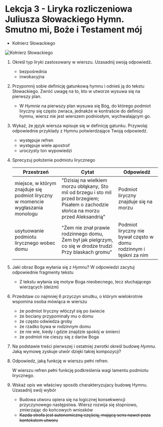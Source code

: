# Lekcja 3 - Liryka rozliczeniowa Juliusza Słowackiego Hymn. Smutno mi, Boże i Testament mój

- Kołnierz Słowackiego

![Kołnierz Słowackiego](http://zacofany-w-lekturze.pl/wp-content/uploads/2014/05/slowacki_hopwood_koszula.jpg)

1. Określ typ liryki zastosowany w wierszu. Uzasadnij swoją odpowiedź.
    - bezpośrednia
    - inwokacyjna
2. Przypomnij sobie definicję gatunkową hymnu i odnieś ją do tekstu Słowackiego. Zwróć uwagę na to, kto w utworze wysuwa się na pierwszy plan.
   - W _Hymnie_ na pierwszy plan wysuwa się Bóg, do którego podmiot liryczny się często zwraca, jednakże w kontraście do definicji hymnu, wiersz nie jest wierszem podniosłym, wychwalającym go.
3. Wykaż, że język wiersza wpisuje się w definicję gatunku. Przywolaj odpowiednie przyklady z Hymnu potwierdzające Twoją odpowiedź.
    - występuje refren
    - występuje wiele apostrof
    - uroczysty ton wypowiedzi
4. Sprecyzuj położenie podmiotu lirycznego

    | Przestrzeń | Cytat | Odpowiedź |
    | ---------- | ----- | --------- |
    | miejsce, w którym znajduje się podmiot liryczny w momencie wygłaszania monologu | "Dzisiaj na wielkiem morzu obłąkany, Sto mil od brzegu i sto mil przed brzegiem; Pisałem o zachodzie słońca na morzu przed Aleksandrią" | Podmiot liryczny znajduje się na morzu                             |
    | usytuowanie podmiotu lirycznego wobec domu                                      | "Żem nie znał prawie rodzinnego domu, Żem był jak pielgrzym, co się w drodze trudzi Przy blaskach gromu"                                | Podmiot liryczny nie bywał często w domu rodzinnym i tęskni za nim |

5. Jaki obraz Boga wyłania się z _Hymnu_? W odpowiedzi zacytuj odpowiednie fragmenty tekstu
    - Z tekstu wyłania się motyw Boga nieobecnego, lecz słuchającego wierzących (deizm)
6. Przedstaw co najmniej 6 przyczyn smutku, o którym wielokrotnie wspomina osoba mówiąca w wierszu
    - że podmiot liryczny włóczył się po świecie
    - że bociany przypominały mu o domu
    - że często odwiedza groby
    - że rzadko bywa w rodzinnym domu
    - że nie wie, kiedy i gdzie znajdzie spokój w śmierci
    - że podmiot nie cieszy się z darów Boga
7. Na podstawie treści pierwszej i ostatniej zwrotki określ budowę _Hymnu_. Jaką wymowę zyskuje utwór dzięki takiej kompozycji?

8. Odpowiedz, jaką funkcję w wierszu pełni refren.

    W wierszu refren pełni funkcję podkreślenia wagi lamentu podmiotu lirycznego.

9. Wskaż opis we właściwy sposób charakteryzujacy budowę Hymnu. Uzasadnij swój wybór

    - Budowa utworu opiera się na logicznej konsekwencji przyczynowego następstwa. Wiersz rozwija się stopniowo, zmierzając do końcowych wniosków
    - ~~Kazda strofa jest autonomiczną częścią, mającą sens nawet poza kontekstem utworu~~
